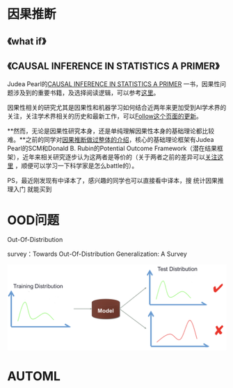 # 因果推断

## 《what if》

## 《CAUSAL INFERENCE IN STATISTICS A PRIMER》

Judea Pearl的[CAUSAL INFERENCE IN STATISTICS A PRIMER](http://bayes.cs.ucla.edu/PRIMER/) 一书，因果性问题涉及到的重要书籍，及选择阅读逻辑，可以参考[这里](https://www.bradyneal.com/img/books_flowchart.svg)。

因果性相关的研究尤其是因果性和机器学习如何结合近两年来更加受到AI学术界的关注，关注学术界相关的历史和最新工作，可以[Follow这个页面的更新](https://sites.google.com/view/causal-inference-zerotoall/home)。

**然而，无论是因果性研究本身，还是单纯理解因果性本身的基础理论都比较难。**之前的同学对[因果推断做过整体的介绍](http://way.xiaojukeji.com/article/25308)，核心的基础理论框架有Judea Pearl的SCM和Donald B. Rubin的Potential Outcome Framework（潜在结果框架），近年来相关研究逐步认为这两者是等价的（关于两者之前的差异可以[关注这里](http://causality.cs.ucla.edu/blog/index.php/2012/12/03/judea-pearl-on-potential-outcomes/) ，顺便可以学习一下科学家是怎么battle的）。



PS，最近刚发现有中译本了，感兴趣的同学也可以直接看中译本，搜 统计因果推理入门 就能买到

# OOD问题

Out-Of-Distribution

survey：Towards Out-Of-Distribution Generalization: A Survey



<img src="images/image-20211120235137138.png" alt="image-20211120235137138" style="zoom:50%;" />

# AUTOML

